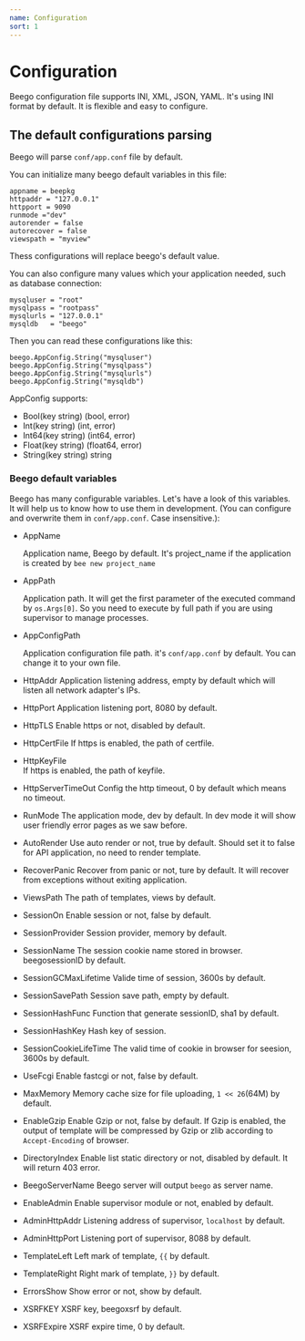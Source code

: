 ```yaml
---
name: Configuration
sort: 1
---
```


# Configuration

Beego configuration file supports INI, XML, JSON, YAML. It's using INI format by default. It is flexible and easy to configure.

## The default configurations parsing 

Beego will parse `conf/app.conf` file by default.

You can initialize many beego default variables in this file:

	appname = beepkg
	httpaddr = "127.0.0.1"
	httpport = 9090
	runmode ="dev"
	autorender = false
	autorecover = false
	viewspath = "myview"

Thess configurations will replace beego's default value.

You can also configure many values which your application needed, such as database connection:

	mysqluser = "root"
	mysqlpass = "rootpass"
	mysqlurls = "127.0.0.1"
	mysqldb   = "beego"

Then you can read these configurations like this:

	beego.AppConfig.String("mysqluser")
	beego.AppConfig.String("mysqlpass")
	beego.AppConfig.String("mysqlurls")
	beego.AppConfig.String("mysqldb")

AppConfig supports:

- Bool(key string) (bool, error)
- Int(key string) (int, error)
- Int64(key string) (int64, error)
- Float(key string) (float64, error)
- String(key string) string

### Beego default variables

Beego has many configurable variables. Let's have a look of this variables. It will help us to know how to use them in development. (You can configure and overwrite them in `conf/app.conf`. Case insensitive.):

* AppName
  
  Application name, Beego by default. It's project_name if the application is created by `bee new project_name`

* AppPath

  Application path. It will get the first parameter of the executed command by `os.Args[0]`. So you need to execute by full path if you are using supervisor to manage processes.
	
* AppConfigPath

  Application configuration file path. it's `conf/app.conf` by default.  You can change it to your own file.

* HttpAddr
  Application listening address, empty by default which will listen all network adapter's IPs.

* HttpPort
  Application listening port, 8080 by default.
	
* HttpTLS
  Enable https or not, disabled by default.

* HttpCertFile
  If https is enabled, the path of certfile.

* HttpKeyFile		
  If https is enabled, the path of keyfile.

* HttpServerTimeOut
  Config the http timeout, 0 by default which means no timeout.
	
* RunMode
  The application mode, dev by default. In dev mode it will show user friendly error pages as we saw before.

* AutoRender
  Use auto render or not, true by default. Should set it to false for API application, no need to render template.

* RecoverPanic
  Recover from panic or not, ture by default. It will recover from exceptions without exiting application.

* ViewsPath
  The path of templates, views by default.

* SessionOn
  Enable session or not, false by default.

* SessionProvider
  Session provider, memory by default.

* SessionName
  The session cookie name stored in browser. beegosessionID by default.

* SessionGCMaxLifetime
  Valide time of session, 3600s by default.

* SessionSavePath
  Session save path, empty by default.

* SessionHashFunc
  Function that generate sessionID, sha1 by default.

* SessionHashKey
  Hash key of session.
	
* SessionCookieLifeTime
  The valid time of cookie in browser for seesion, 3600s by default.

* UseFcgi
  Enable fastcgi or not, false by default.

* MaxMemory
  Memory cache size for file uploading, `1 << 26`(64M) by default.

* EnableGzip
  Enable Gzip or not, false by default. If Gzip is enabled, the output of template will be compressed by Gzip or zlib according to `Accept-Encoding` of browser.

* DirectoryIndex
  Enable list static directory or not, disabled by default. It will return 403 error.
	
* BeegoServerName
  Beego server will output `beego` as server name.
	
* EnableAdmin
  Enable supervisor module or not, enabled by default.
	
* AdminHttpAddr
  Listening address of supervisor, `localhost` by default.

* AdminHttpPort
  Listening port of supervisor, 8088 by default.
	
* TemplateLeft
  Left mark of template, `{{` by default.
	
* TemplateRight
  Right mark of template, `}}` by default.
	
* ErrorsShow
  Show error or not, show by default.

* XSRFKEY
  XSRF key, beegoxsrf by default.
	
* XSRFExpire
  XSRF expire time, 0 by default.
